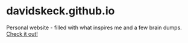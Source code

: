 davidskeck.github.io
====================

Personal website - filled with what inspires me and a few brain dumps. [Check it out!](http://davidskeck.github.io)

